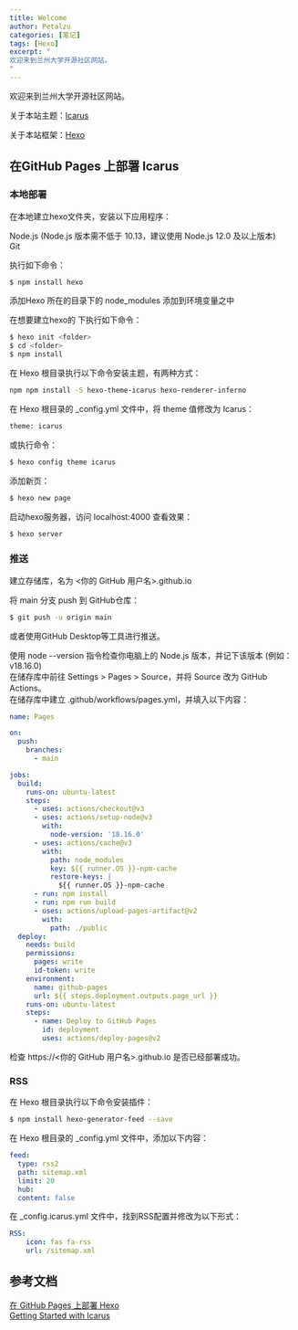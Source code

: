 ```yaml
---
title: Welcome
author: Petalzu
categories: [笔记]
tags: [Hexo]
excerpt: "
欢迎来到兰州大学开源社区网站。
"
---
```


欢迎来到兰州大学开源社区网站。

关于本站主题：[Icarus](https://ppoffice.github.io/hexo-theme-icarus/)

关于本站框架：[Hexo](https://hexo.io/zh-cn/)



## 在GitHub Pages 上部署 Icarus
### 本地部署
在本地建立hexo文件夹，安装以下应用程序：  

Node.js (Node.js 版本需不低于 10.13，建议使用 Node.js 12.0 及以上版本)  
Git  

执行如下命令：
```bash
$ npm install hexo
```
添加Hexo 所在的目录下的 node_modules 添加到环境变量之中  

在想要建立hexo的 <folder>下执行如下命令：
```bash
$ hexo init <folder>
$ cd <folder>
$ npm install
```

在 Hexo 根目录执行以下命令安装主题，有两种方式：
```bash
npm npm install -S hexo-theme-icarus hexo-renderer-inferno
```

在 Hexo 根目录的 _config.yml 文件中，将 theme 值修改为 Icarus：
```bash
theme: icarus
```
或执行命令：
```bash
$ hexo config theme icarus
```

添加新页：
```bash
$ hexo new page
```

启动hexo服务器，访问 localhost:4000 查看效果：
```bash
$ hexo server
```

### 推送
建立存储库，名为 <你的 GitHub 用户名>.github.io

将 main 分支 push 到 GitHub仓库：
```bash
$ git push -u origin main
```
或者使用GitHub Desktop等工具进行推送。

使用 node --version 指令检查你电脑上的 Node.js 版本，并记下该版本 (例如：v18.16.0)  
在储存库中前往 Settings > Pages > Source，并将 Source 改为 GitHub Actions。  
在储存库中建立 .github/workflows/pages.yml，并填入以下内容：  
```yml
name: Pages

on:
  push:
    branches:
      - main

jobs:
  build:
    runs-on: ubuntu-latest
    steps:
      - uses: actions/checkout@v3
      - uses: actions/setup-node@v3
        with:
          node-version: '18.16.0'
      - uses: actions/cache@v3
        with:
          path: node_modules
          key: ${{ runner.OS }}-npm-cache
          restore-keys: |
            ${{ runner.OS }}-npm-cache
      - run: npm install
      - run: npm run build
      - uses: actions/upload-pages-artifact@v2
        with:
          path: ./public
  deploy:
    needs: build
    permissions:
      pages: write
      id-token: write
    environment:
      name: github-pages
      url: ${{ steps.deployment.outputs.page_url }}
    runs-on: ubuntu-latest
    steps:
      - name: Deploy to GitHub Pages
        id: deployment
        uses: actions/deploy-pages@v2
```

检查 https://<你的 GitHub 用户名>.github.io 是否已经部署成功。

### RSS
在 Hexo 根目录执行以下命令安装插件：
```bash
$ npm install hexo-generator-feed --save
```

在 Hexo 根目录的 _config.yml 文件中，添加以下内容：
```yml
feed:
  type: rss2
  path: sitemap.xml
  limit: 20
  hub:
  content: false
```

在 _config.icarus.yml 文件中，找到RSS配置并修改为以下形式：
```yml
RSS:
    icon: fas fa-rss
    url: /sitemap.xml
```

## 参考文档
[在 GitHub Pages 上部署 Hexo](https://hexo.io/zh-cn/docs/github-pages)  
[Getting Started with Icarus](https://ppoffice.github.io/hexo-theme-icarus/uncategorized/getting-started-with-icarus/)

